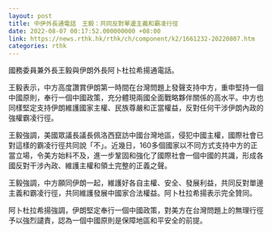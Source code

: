```yaml
---
layout: post
title: 中伊外長通電話　王毅：共同反對單邊主義和霸凌行徑
date: 2022-08-07 00:17:52.000000000 +08:00
link: https://news.rthk.hk/rthk/ch/component/k2/1661232-20220807.htm
categories: rthk
---
```


國務委員兼外長王毅與伊朗外長阿卜杜拉希揚通電話。

王毅表示，中方高度讚賞伊朗第一時間在台灣問題上發聲支持中方，重申堅持一個中國原則，奉行一個中國政策，充分體現兩國全面戰略夥伴關係的高水平。中方也同樣堅定支持伊朗維護國家主權、民族尊嚴和正當權益，反對任何干涉伊朗內政的強權霸凌行徑。

王毅強調，美國眾議長議長佩洛西竄訪中國台灣地區，侵犯中國主權，國際社會已對這樣的霸凌行徑共同說「不」。近幾日，160多個國家以不同方式支持中方的正當立場，令美方始料不及，進一步鞏固和強化了國際社會一個中國的共識，形成各國反對干涉內政、維護主權和領土完整的正義之聲。

王毅強調，中方願同伊朗一起，維護好各自主權、安全、發展利益，共同反對單邊主義和霸凌行徑，共同維護發展中國家合法權益。阿卜杜拉希揚表示完全贊同。

阿卜杜拉希揚強調，伊朗堅定奉行一個中國政策，對美方在台灣問題上的無理行徑予以強烈譴責，認為一個中國原則是保障地區和平安全的前提。
